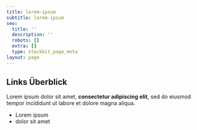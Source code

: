 ```yaml
---
title: lorem-ipsum
subtitle: lorem-ipsum
seo:
  title: ''
  description: ''
  robots: []
  extra: []
  type: stackbit_page_meta
layout: page
---
```

## Links Überblick

Lorem ipsum dolor sit amet, **consectetur adipiscing elit**, sed do eiusmod tempor incididunt ut labore et dolore magna aliqua.

*   Lorem ipsum
*   dolor sit amet
